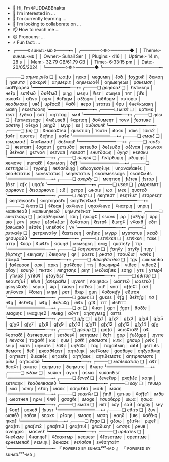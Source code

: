 - 👋 Hi, I’m @UDDABBhakta
- 👀 I’m interested in ...
- 🌱 I’m currently learning ...
- 💞️ I’m looking to collaborate on ...
- 📫 How to reach me ...
- 😄 Pronouns: ...
- ⚡ Fun fact: ...
- ╭────《  sᴜʜᴀɪʟ-ᴍᴅ  》────⊷
│ ╭──────✧❁✧──────◆
│ │ Theme:- sᴜʜᴀɪʟ-ᴍᴅ
│ │ Owner:- Suhail Ser
│ │ Plugins:- 416
│ │ Uptime:- 14 m, 28 s
│ │ Mem:- 32.79 GB/61.79 GB
│ │ Time:- 6:33:15 pm
│ │ Date:- 20/05/2024
│ ╰──────✧❁✧──────◆
╰══════════════════⊷

╭────❏ *αηιмє ρι¢ѕ* ❏
│ ωαιƒυ
│ ηєкσ
│ мєgυмιη
│ ℓσℓι
│ ƒσχgιяℓ
│ ∂ємση
│ ηαяυтσ
│ ρσкєρι¢
│ αηιмєρι¢
│ αηιмєωαℓℓ
│ αηιмєηєωѕ
│ ρσкємση
│ ωαℓℓραρєя
╰━━━━━━━━━━━━━━──⊷
╭────❏ *gєηєяαℓ* ❏
│ ℓιѕтмєηυ
│ нєℓρ
│ ѕєт¢м∂
│ ∂єℓ¢м∂
│ ριηg
│ мєηυ
│ ℓιѕт
│ σωηєя
│ тят
│ ƒιℓє
│ αяєα¢т
│ αℓινє
│ вgм
│ ∂єℓвgм
│ αℓℓвgм
│ α∂∂вgм
│ αυтσвισ
│ яєα∂мσяє
│ υяℓ
│ υρℓσα∂
│ ¢αℓ¢
│ яєρσ
│ ѕтαтυѕ
│ ¢ρυ
│ ¢нє¢кωαяη
│ ωαяη
│ яєѕєтωαяη
╰━━━━━━━━━━━━━━──⊷
╭────❏ *мιѕ¢* ❏
│ υρтιмє
│ тєѕт
│ ℓу∂єα
│ вσт
│ αηтιтαg
│ ѕм∂
╰━━━━━━━━━━━━━━──⊷
╭────❏ *ηєω* ❏
│ ℓιѕтмєѕѕαgє
│ ¢м∂υѕє∂
│ ¢αρтιση
│ ∂σ¢υмєηт
│ тσνν
│ ƒєαтυяє
│ ρσєтяу
│ αℓєχα
│ ριηg2
│ муιρ
│ ѕѕ
│ αυ∂ισυяℓ
╰━━━━━━━━━━━━━━──⊷
╭────❏ *ƒυη* ❏
│ ¢нαяα¢тєя
│ qυєѕтιση
│ тяυтн
│ ∂αяє
│ נσкє
│ נσкє2
│ ƒα¢т
│ qυσтєѕ
│ ∂єƒιηє
│ нα¢к
╰━━━━━━━━━━━━━━──⊷
╭────❏ *ємαιℓ* ❏
│ тємρмαιℓ
│ ¢нє¢кмαιℓ
│ ∂єℓмαιℓ
╰━━━━━━━━━━━━━━──⊷
╭────❏ *тσσℓѕ* ❏
│ яєѕтαят
│ ℓσgσυт
│ gєтѕυ∂σ
│ ѕєтѕυ∂σ
│ ∂єℓѕυ∂σ
│ αℓℓναя
│ ηєωναя
│ ∂єℓναя
│ gєтναя
│ ѕєтναя
│ яєвσσт
│ ѕнυт∂σωη
│ ∂уησ
│ нєяσкυ
╰━━━━━━━━━━━━━━──⊷
╭────❏ *σωηєя* ❏
│ ℓιѕтρℓυgιη
│ ρℓυgιηѕ
│ яємσνє
│ ιηѕтαℓℓ
│ ¢σммση
│ ∂ιƒƒ
╰━━━━━━━━━━━━━━──⊷
╭────❏ *ѕєттιηgѕ* ❏
│ туριηg
│ яє¢σя∂ιηg
│ αℓωαуѕσηℓιηє
│ υηαναιℓαвℓє
│ яєα∂ѕтαтυѕ
│ ѕανєѕтαтυѕ
│ ѕєη∂ѕтαтυѕ
│ яєα∂мєѕѕαgє
│ яєα∂¢м∂ѕ
╰━━━━━━━━━━━━━━──⊷
╭────❏ *αяєρℓу* ❏
│ мєηтιση
│ ƒιℓтєя
│ ƒѕтσρ
│ ƒℓιѕт
│ αƒк
│ υηαƒк
╰━━━━━━━━━━━━━━──⊷
╭────❏ *υѕєя* ❏
│ ρмρєямιт
│ αρρяσνє
│ ∂ιѕαρρяσνє
│ נι∂
│ gєтρρ
│ ωнσιѕ
│ ωα
│ мєє
│ qυσтє∂
╰━━━━━━━━━━━━━━──⊷
╭────❏ *яєηт* ❏
│ яєηтвσт
│ яєηтℓιѕт
│ ѕтσρяєηт
│ яєηт∂ιѕαвℓє
│ яєηтєηαвℓє
│ яєηтℓιѕт¢м∂
╰━━━━━━━━━━━━━━──⊷
╭────❏ *¢нαтѕ* ❏
│ ¢ℓєαя
│ αя¢нινє
│ υηαя¢нινє
│ ¢нαтριη
│ υηριη
│ мαякяєα∂
│ мαякυηяєα∂
│ υηмυтє¢нαт
╰━━━━━━━━━━━━━━──⊷
╭────❏ *ωнαтѕαρρ* ❏
│ ρяσƒιℓєηαмє
│ נσιη
│ ηєωg¢
│ ѕѕανє
│ ρρ
│ ƒυℓℓρρ
│ яρρ
│ вισ
│ ρтν
│ ѕανє
│ вℓσ¢кℓιѕт
│ ℓσ¢αтιση
│ ℓιѕтρ¢
│ ℓιѕтg¢
│ ν¢αя∂
│ є∂ιт
│ ƒσяωαя∂
│ вℓσ¢к
│ υηвℓσ¢к
│ νν
╰━━━━━━━━━━━━━━──⊷
╭────❏ *ρяινα¢у* ❏
│ gєтρяινα¢у
│ ℓαѕтѕєєη
│ σηℓιηє
│ муρρ
│ муѕтαтυѕ
│ яєα∂
│ gяσυρα∂∂
╰━━━━━━━━━━━━━━──⊷
╭────❏ *ѕтι¢кєя* ❏
│ ѕтι¢кєя
│ тαкє
│ αттρ
│ ¢яσρ
│ ¢ιя¢ℓє
│ яσυη∂
│ мємєgєη
│ ємιχ
│ qυσтєℓу
│ ттρ
╰━━━━━━━━━━━━━━──⊷
╭────❏ *¢σηνєятєя* ❏
│ ƒαη¢у
│ ѕтуℓу
│ тιηу
│ ƒℓιρтєχт
│ євιηαяу
│ ∂вιηαяу
│ qя
│ ραѕтє
│ ρнσтσ
│ тσαυ∂ισ
│ νσι¢є
│ тσмρ4
╰━━━━━━━━━━━━━━──⊷
╭────❏ *∂σωηℓσα∂єя* ❏
│ тgѕ
│ ωιкιмє∂ια
│ ƒα¢євσσк
│ αρк
│ αρкѕ
│ gιт¢ℓσηє
│ ттѕ
│ ∂σωηмρ4
│ νι∂єσ
│ νι∂єσ2
│ ρℓαу
│ ѕσυη∂
│ тιктσк
│ яιηgтσηє
│ ριηт
│ мє∂ιαƒιяє
│ ѕσηg
│ утѕ
│ утмρ4
│ утмρ3
│ ут∂σ¢
│ ρℓαуℓιѕт
╰━━━━━━━━━━━━━━──⊷
╭────❏ *є∂ιтσя* ❏
│ вєαυтιƒυℓ
│ вℓυя
│ ƒα¢єραℓм
│ ιηνєят
│ яαιηвσω
│ ωαηтє∂
│ ωαѕтє∂
│ gяєуѕ¢αℓє
│ ѕєρια
│ яιρ
│ тяαѕн
│ нιтℓєя
│ נαιℓ
│ ѕнιт
│ αƒƒє¢т
│ α∂
│ υη¢σνєя
│ ¢ℓσωη
│ мηм
│ ρєт
│ ∂яιρ
│ gυη
│ ¢σℓσяιƒу
│ є∂ιтσя
╰━━━━━━━━━━━━━━──⊷
╭────❏ *gαмє* ❏
│ gυєѕѕ
│ ¢ƒg
│ ∂єℓ¢ƒg
│ ¢σ
│ н¢g
│ ∂єℓн¢g
│ ω¢g
│ ∂єℓω¢g
│ ∂ι¢є
│ gт¢
│ ттт
│ ∂єℓттт
╰━━━━━━━━━━━━━━──⊷
╭────❏ *αι* ❏
│ ¢нαт
│ gρт
│ ƒgρт
│ ∂αℓℓє
│ ιмαgιηє
│ ιмαgιηє2
│ ямвg
│ α∂νт
│ αησηумѕg
│ αιттѕ
╰━━━━━━━━━━━━━━──⊷
╭────❏ *gƒχ* ❏
│ gƒχ1
│ gƒχ2
│ gƒχ3
│ gƒχ4
│ gƒχ5
│ gƒχ6
│ gƒχ7
│ gƒχ8
│ gƒχ9
│ gƒχ10
│ gƒχ11
│ gƒχ12
│ gƒχ13
│ gƒχ14
│ gƒχ
╰━━━━━━━━━━━━━━──⊷
╭────❏ *gяσυρ* ❏
│ gιηƒσ
│ яєנє¢тαℓℓ
│ α¢¢єρтαℓℓ
│ ℓιѕтяєqυєѕт
│ ѕєт∂єѕ¢
│ ѕєтηαмє
│ ℓєƒт
│ gρρ
│ ƒυℓℓgρρ
│ ιηνιтє
│ яєνσкє
│ тαgαℓℓ
│ кιк
│ ηυм
│ ρσℓℓ
│ ρяσмσтє
│ кι¢к
│ gяσυρ
│ ρι¢к
│ ѕнιρ
│ мυтє
│ υηмυтє
│ ℓσ¢к
│ υηℓσ¢к
│ тαg
│ тαgα∂мιη
│ α∂∂
│ gєтנι∂ѕ
│ ∂ємσтє
│ ∂єℓ
│ вяσα∂¢αѕт
│ αηтιℓιηк
│ ωєℓ¢σмє
│ gσσ∂вує
│ σηℓуα∂мιη
│ αηтιвσт
│ ∂ιѕαвℓє
│ єηαвℓє
│ αηтιƒαкє
│ αηтι∂ємσтє
│ αηтιρяσмσтє
│ ρ∂м
│ αηтιωσя∂
╰━━━━━━━━━━━━━━──⊷
╭────❏ *мσ∂єяαтιση* ❏
│ α¢т
│ ∂єα¢т
│ αмυтє
│ αυηмυтє
│ ∂υηмυтє
│ ∂мυтє
╰━━━━━━━━━━━━━━──⊷
╭────❏ *ιѕℓαм* ❏
│ ѕυяαн
│ αуαн
│ αѕмα
│ ѕυяαнℓιѕт
╰━━━━━━━━━━━━━━──⊷
╭────❏ *ℓєνєℓ* ❏
│ ℓєνєℓυρ
│ ρяσƒιℓє
│ яαηк
│ ѕєтяαηк
│ ℓєα∂єявσαя∂
╰━━━━━━━━━━━━━━──⊷
╭────❏ *ѕαу* ❏
│ тяυмρ
│ мια
│ נσнηι
│ єℓση
│ мαяк
│ яσηαℓ∂σ
│ мσ∂ι
│ ιмяαη
╰━━━━━━━━━━━━━━──⊷
╭────❏ *ѕєαя¢н* ❏
│ ƒιη∂
│ gιтнυв
│ ¢σƒƒє1
│ ιм∂в
│ ωєαтнєя
│ ηρм
│ ¢яι¢
│ gσσgℓє
│ ιмαgє
│ ¢συρℓєρρ
│ ιѕωα
│ ησωα
╰━━━━━━━━━━━━━━──⊷
╭────❏ *ємσנι* ❏
│ нят
│ נσу
│ ѕα∂
│ αηgяу
│ ѕну
│ ¢σηƒ
│ вσяє∂
│ ƒяυѕт
╰━━━━━━━━━━━━━━──⊷
╭────❏ *є∂ιтѕ* ❏
│ ℓυν
│ ωσяℓ∂
│ ѕσℓαя
│ ѕηαкє
│ ρℓαηє
│ ѕмσση
│ мσση
│ нαη∂
│ ƒιяє
│ ¢αℓℓнq
│ ηιкαℓ
╰━━━━━━━━━━━━━━──⊷
╭────❏ *ℓσgσ* ❏
│ gℓσω
│ gℓιт¢н
│ ριχєℓ
│ gяαƒιтι
│ gяαƒιтι2
│ gяαƒιтι3
│ gяαƒιтι4
│ gяα∂ιєηт
│ ωтσηє
│ ρнυв
│ ανєηgєя
│ мαяνєℓ
╰━━━━━━━━━━━━━━──⊷
╭────❏ *υρ∂αтєѕ* ❏
│ ¢нє¢кмє
│ ¢нαηηєℓ
│ ¢ℓєαятмρ
│ яєqυєѕт
│ ¢ℓσѕєтιмє
│ σρєηтιмє
│ єρнємєяαℓ
│ яємιηι
│ ∂єнαzє
│ яє¢σℓσя
│ ѕν¢σηтα¢т
╰━━━━━━━━━━━━━━──⊷
『 ᴘᴏᴡᴇʀᴇᴅ ʙʏ sᴜʜᴀɪʟ²²¹-ᴍᴅ 』
『 ᴘᴏᴡᴇʀᴇᴅ ʙʏ sᴜʜᴀɪʟ²²¹-ᴍᴅ 』

<!---
UDDABBhakta/UDDABBhakta is a ✨ special ✨ repository because its `README.md` (this file) appears on your GitHub profile.
You can click the Preview link to take a look at your changes.
--->

